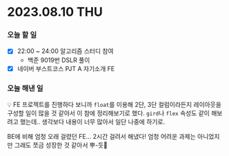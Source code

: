 # 2023.08.10 THU

### 오늘 할 일
* [x] 22:00 ~ 24:00 알고리즘 스터디 참여
  * 백준 9019번 DSLR 풀이
* [x] 네이버 부스트코스 PJT A 자기소개 FE

### 오늘 해낸 일
💡 FE 프로젝트를 진행하다 보니까 `float`를 이용해 2단, 3단 컬럼이라든지 레이아웃을 구성할 일이 많을 것 같아서 이 참에 정리해보기로 했다. `gird`나 `flex` 속성도 같이 해보려고 했는데.. 생각보다 내용이 너무 많아서 일단 나중에 하기로.

BE에 비해 엄청 오래 걸렸던 FE... 2시간 걸려서 해냈다! 엄청 어려운 과제는 아니었지만 그래도 쪼금 성장한 것 같아서 뿌-듯🌱
